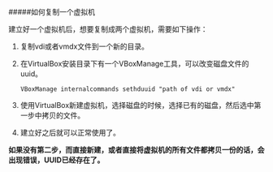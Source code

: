 #####如何复制一个虚拟机

建立好一个虚拟机后，想要复制成两个虚拟机，需要如下操作：

1. 复制vdi或者vmdx文件到一个新的目录。

2. 在VirtualBox安装目录下有一个VBoxManage工具，可以改变磁盘文件的uuid。

    `VBoxManage internalcommands sethduuid "path of vdi or vmdx"`

3. 使用VirtualBox新建虚拟机，选择磁盘的时候，选择已有的磁盘，然后选中第一步中拷贝的文件。

4. 建立好之后就可以正常使用了。


**如果没有第二步，而直接新建，或者直接将虚拟机的所有文件都拷贝一份的话，会出现错误，UUID已经存在了。**

